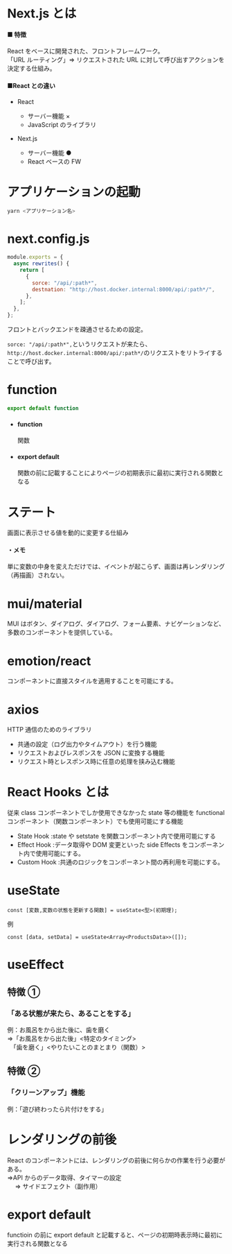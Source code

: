 # Next.js とは

#### ■ 特徴

React をベースに開発された、フロントフレームワーク。  
「URL ルーティング」⇒ リクエストされた URL に対して呼び出すアクションを決定する仕組み。

#### ■React との違い

- React

  - サーバー機能 ×
  - JavaScript のライブラリ

- Next.js
  - サーバー機能 ●
  - React ベースの FW

# アプリケーションの起動

```js
yarn <アプリケーション名>
```

# next.config.js

```js
module.exports = {
  async rewrites() {
    return [
      {
        sorce: "/api/:path*",
        destnation: "http://host.docker.internal:8000/api/:path*/",
      },
    ];
  },
};
```

フロントとバックエンドを疎通させるための設定。

`sorce: "/api/:path*",`というリクエストが来たら、`http://host.docker.internal:8000/api/:path*/`のリクエストをリトライすることで呼び出す。

# function

```js
export default function
```

- #### function
  関数
- #### export default
  関数の前に記載することによりページの初期表示に最初に実行される関数となる

# ステート

画面に表示させる値を動的に変更する仕組み

#### ・メモ

単に変数の中身を変えただけでは、イベントが起こらず、画面は再レンダリング（再描画）されない。

# mui/material

MUI はボタン、ダイアログ、ダイアログ、フォーム要素、ナビゲーションなど、多数のコンポーネントを提供している。

# emotion/react

コンポーネントに直接スタイルを適用することを可能にする。

# axios

HTTP 通信のためのライブラリ

- 共通の設定（ログ出力やタイムアウト）を行う機能
- リクエストおよびレスポンスを JSON に変換する機能
- リクエスト時とレスポンス時に任意の処理を挟み込む機能

# React Hooks とは

従来 class コンポーネントでしか使用できなかった state 等の機能を functional コンポーネント（関数コンポーネント）でも使用可能にする機能

- State Hook :state や setstate を関数コンポーネント内で使用可能にする
- Effect Hook :データ取得や DOM 変更といった side Effects をコンポーネント内で使用可能にする。
- Custom Hook :共通のロジックをコンポーネント間の再利用を可能にする。

# useState

```JS
const [変数,変数の状態を更新する関数] = useState<型>(初期理);
```

例

```JS
const [data, setData] = useState<Array<ProductsData>>([]);
```

# useEffect

## 特徴 ①

### 「ある状態が来たら、あることをする」

例：お風呂をから出た後に、歯を磨く  
⇒「お風呂をから出た後」<特定のタイミング>  
　「歯を磨く」<やりたいことのまとまり（関数）>

## 特徴 ②

### 「クリーンアップ」機能

例：「遊び終わったら片付けをする」

# レンダリングの前後

React のコンポーネントには、レンダリングの前後に何らかの作業を行う必要がある。  
⇒API からのデータ取得、タイマーの設定  
　 ⇒ サイドエフェクト（副作用）

# export default

functioin の前に export default と記載すると、ページの初期時表示時に最初に実行される関数となる
